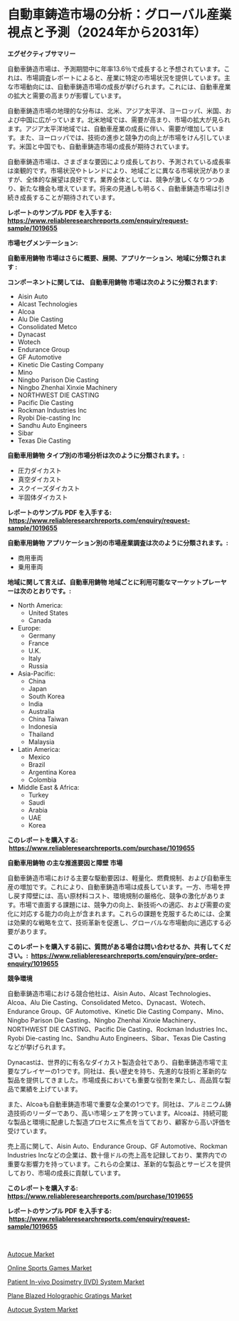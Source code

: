 <p><h1>自動車鋳造市場の分析：グローバル産業視点と予測（2024年から2031年）</h1></p><p><strong>エグゼクティブサマリー</strong></p>
<p><p>自動車鋳造市場は、予測期間中に年率13.6％で成長すると予想されています。これは、市場調査レポートによると、産業に特定の市場状況を提供しています。主な市場動向には、自動車鋳造市場の成長が挙げられます。これには、自動車産業の拡大と需要の高まりが影響しています。</p><p>自動車鋳造市場の地理的な分布は、北米、アジア太平洋、ヨーロッパ、米国、および中国に広がっています。北米地域では、需要が高まり、市場の拡大が見られます。アジア太平洋地域では、自動車産業の成長に伴い、需要が増加しています。また、ヨーロッパでは、技術の進歩と競争力の向上が市場をけん引しています。米国と中国でも、自動車鋳造市場の成長が期待されています。</p><p>自動車鋳造市場は、さまざまな要因により成長しており、予測されている成長率は楽観的です。市場状況やトレンドにより、地域ごとに異なる市場状況がありますが、全体的な展望は良好です。業界全体としては、競争が激しくなりつつあり、新たな機会も増えています。将来の見通しも明るく、自動車鋳造市場は引き続き成長することが期待されています。</p></p>
<p><strong>レポートのサンプル PDF を入手する: <a href="https://www.reliableresearchreports.com/enquiry/request-sample/1019655">https://www.reliableresearchreports.com/enquiry/request-sample/1019655</a></strong></p>
<p><strong>市場セグメンテーション:</strong></p>
<p><strong> 自動車用鋳物 市場はさらに概要、展開、アプリケーション、地域に分類されます :</strong></p>
<p><strong>コンポーネントに関しては、 自動車用鋳物 市場は次のように分類されます: &nbsp;</strong></p>
<p><ul><li>Aisin Auto</li><li>Alcast Technologies</li><li>Alcoa</li><li>Alu Die Casting</li><li>Consolidated Metco</li><li>Dynacast</li><li>Wotech</li><li>Endurance Group</li><li>GF Automotive</li><li>Kinetic Die Casting Company</li><li>Mino</li><li>Ningbo Parison Die Casting</li><li>Ningbo Zhenhai Xinxie Machinery</li><li>NORTHWEST DIE CASTING</li><li>Pacific Die Casting</li><li>Rockman Industries Inc</li><li>Ryobi Die-casting Inc</li><li>Sandhu Auto Engineers</li><li>Sibar</li><li>Texas Die Casting</li></ul></p>
<p><strong> 自動車用鋳物 タイプ別の市場分析は次のように分類されます。:</strong></p>
<p><ul><li>圧力ダイカスト</li><li>真空ダイカスト</li><li>スクイーズダイカスト</li><li>半固体ダイカスト</li></ul></p>
<p><strong>レポートのサンプル PDF を入手する: &nbsp;<a href="https://www.reliableresearchreports.com/enquiry/request-sample/1019655">https://www.reliableresearchreports.com/enquiry/request-sample/1019655</a></strong></p>
<p><strong> 自動車用鋳物 アプリケーション別の市場産業調査は次のように分類されます。:</strong></p>
<p><ul><li>商用車両</li><li>乗用車両</li></ul></p>
<p><strong>地域に関して言えば、自動車用鋳物 地域ごとに利用可能なマーケットプレーヤーは次のとおりです。:</strong></p>
<p><ul>
    <li>
        North America:
        <ul>
            <li>United States</li>
            <li>Canada</li>
        </ul>
    </li>
    <li>
        Europe:
        <ul>
            <li>Germany</li>
            <li>France</li>
            <li>U.K.</li>
            <li>Italy</li>
            <li>Russia</li>
        </ul>
    </li>
    <li>
        Asia-Pacific:
        <ul>
            <li>China</li>
            <li>Japan</li>
            <li>South Korea</li>
            <li>India</li>
            <li>Australia</li>
            <li>China Taiwan</li>
            <li>Indonesia</li>
            <li>Thailand</li>
            <li>Malaysia</li>
        </ul>
    </li>
    <li>
        Latin America:
        <ul>
            <li>Mexico</li>
            <li>Brazil</li>
            <li>Argentina Korea</li>
            <li>Colombia</li>
        </ul>
    </li>
    <li>
        Middle East & Africa:
        <ul>
            <li>Turkey</li>
            <li>Saudi</li>
            <li>Arabia</li>
            <li>UAE</li>
            <li>Korea</li>
        </ul>
    </li>
    </ul></p>
<p><strong>このレポートを購入する: &nbsp;<a href="https://www.reliableresearchreports.com/purchase/1019655">https://www.reliableresearchreports.com/purchase/1019655</a></strong></p>
<p><strong>自動車用鋳物 の主な推進要因と障壁 市場</strong></p>
<p><p>自動車鋳造市場における主要な駆動要因は、軽量化、燃費規制、および自動車生産の増加です。これにより、自動車鋳造市場は成長しています。一方、市場を押し戻す障壁には、高い原材料コスト、環境規制の厳格化、競争の激化があります。市場で直面する課題には、競争力の向上、新技術への適応、および需要の変化に対応する能力の向上が含まれます。これらの課題を克服するためには、企業は効果的な戦略を立て、技術革新を促進し、グローバルな市場動向に適応する必要があります。</p></p>
<p><strong>このレポートを購入する前に、質問がある場合は問い合わせるか、共有してください。:&nbsp; <a href="https://www.reliableresearchreports.com/enquiry/pre-order-enquiry/1019655">https://www.reliableresearchreports.com/enquiry/pre-order-enquiry/1019655</a></strong></p>
<p><strong>競争環境</strong></p>
<p><p>自動車鋳造市場における競合他社は、Aisin Auto、Alcast Technologies、Alcoa、Alu Die Casting、Consolidated Metco、Dynacast、Wotech、Endurance Group、GF Automotive、Kinetic Die Casting Company、Mino、Ningbo Parison Die Casting、Ningbo Zhenhai Xinxie Machinery、NORTHWEST DIE CASTING、Pacific Die Casting、Rockman Industries Inc、Ryobi Die-casting Inc、Sandhu Auto Engineers、Sibar、Texas Die Castingなどが挙げられます。</p><p>Dynacastは、世界的に有名なダイカスト製造会社であり、自動車鋳造市場で主要なプレイヤーの1つです。同社は、長い歴史を持ち、先進的な技術と革新的な製品を提供してきました。市場成長においても重要な役割を果たし、高品質な製品で業績を上げています。</p><p>また、Alcoaも自動車鋳造市場で重要な企業の1つです。同社は、アルミニウム鋳造技術のリーダーであり、高い市場シェアを誇っています。Alcoaは、持続可能な製品と環境に配慮した製造プロセスに焦点を当てており、顧客から高い評価を受けています。</p><p>売上高に関して、Aisin Auto、Endurance Group、GF Automotive、Rockman Industries Incなどの企業は、数十億ドルの売上高を記録しており、業界内での重要な影響力を持っています。これらの企業は、革新的な製品とサービスを提供しており、市場の成長に貢献しています。</p></p>
<p><strong>このレポートを購入する: &nbsp; <a href="https://www.reliableresearchreports.com/purchase/1019655">https://www.reliableresearchreports.com/purchase/1019655</a></strong></p>
<p><strong>レポートのサンプル PDF を入手する: &nbsp;<a href="https://www.reliableresearchreports.com/enquiry/request-sample/1019655">https://www.reliableresearchreports.com/enquiry/request-sample/1019655</a></strong><strong></strong></p>
<p>&nbsp;</p>
<p><p><a href="https://view.publitas.com/reportprime-1/autocue-market-analysis-examines-its-scope-on-growth-opportunities-and-forecasted-trends-spanning-from-2024-to-2031/">Autocue Market</a></p><p><a href="https://fearless-okapi-6c8.notion.site/Online-Sports-Games-Market-Size-Growing-and-Forecasted-for-period-from-2024-2031-and-provides-comp-86379ca30cc44b1e882d48f3ec4916f8">Online Sports Games Market</a></p><p><a href="https://scarlet-rocket-c63.notion.site/Global-Patient-In-vivo-Dosimetry-IVD-System-Market-by-Types-Applications-and-Major-Players-with-f8ec04decbd94dff9f67e47dfd5f86f9">Patient In-vivo Dosimetry (IVD) System Market</a></p><p><a href="https://github.com/Hazelklievgspy6vdcsmu106w/Market-Research-Report-List-1/blob/main/plane-blazed-holographic-gratings-market.md">Plane Blazed Holographic Gratings Market</a></p><p><a href="https://view.publitas.com/reportprime-1/autocue-system-market-size-and-growth-market-segmentation-regional-and-country-breakdowns-and-market-trends-for-period-from-2024-2031/">Autocue System Market</a></p></p>